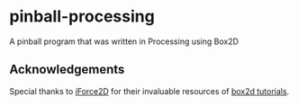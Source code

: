 pinball-processing
==================

A pinball program that was written in Processing using Box2D


## Acknowledgements
Special thanks to [iForce2D](http://iforce2d.net) for their invaluable
resources of [box2d tutorials](http://www.iforce2d.net/b2dtut/).
